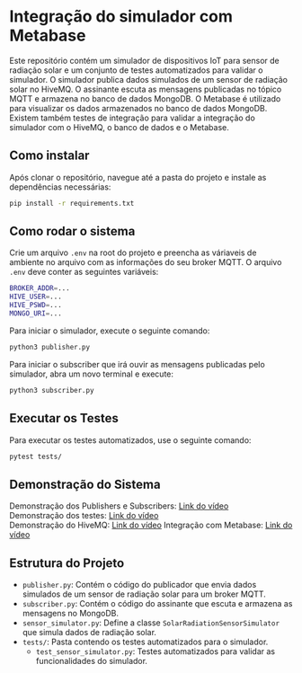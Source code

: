 # Integração do simulador com Metabase

Este repositório contém um simulador de dispositivos IoT para sensor de radiação solar e um conjunto de testes automatizados para validar o simulador. O simulador publica dados simulados de um sensor de radiação solar no HiveMQ. O assinante escuta as mensagens publicadas no tópico MQTT e armazena no banco de dados MongoDB. O Metabase é utilizado para visualizar os dados armazenados no banco de dados MongoDB. Existem também testes de integração para validar a integração do simulador com o HiveMQ, o banco de dados e o Metabase.

## Como instalar

Após clonar o repositório, navegue até a pasta do projeto e instale as dependências necessárias:

```bash
pip install -r requirements.txt
```

## Como rodar o sistema

Crie um arquivo `.env` na root do projeto e preencha as váriaveis de ambiente no arquivo com as informações do seu broker MQTT. O arquivo `.env` deve conter as seguintes variáveis:

```bash
BROKER_ADDR=...
HIVE_USER=...
HIVE_PSWD=...
MONGO_URI=...
```

Para iniciar o simulador, execute o seguinte comando:

```bash
python3 publisher.py
```

Para iniciar o subscriber que irá ouvir as mensagens publicadas pelo simulador, abra um novo terminal e execute:

```bash
python3 subscriber.py
```

## Executar os Testes

Para executar os testes automatizados, use o seguinte comando:

```bash
pytest tests/
```

## Demonstração do Sistema

Demonstração dos Publishers e Subscribers: [Link do vídeo](https://youtu.be/mvigfNvgJ_4) <br/>
Demonstração dos testes: [Link do vídeo](https://youtu.be/P0oVfgMh7zs) <br/>
Demonstração do HiveMQ: [Link do vídeo](https://youtu.be/9e3lP3gzc_A)
Integração com Metabase: [Link do vídeo](https://youtu.be/nFV8fU14F04)

## Estrutura do Projeto

- `publisher.py`: Contém o código do publicador que envia dados simulados de um sensor de radiação solar para um broker MQTT.
- `subscriber.py`: Contém o código do assinante que escuta e armazena as mensagens no MongoDB.
- `sensor_simulator.py`: Define a classe `SolarRadiationSensorSimulator` que simula dados de radiação solar.
- `tests/`: Pasta contendo os testes automatizados para o simulador.
  - `test_sensor_simulator.py`: Testes automatizados para validar as funcionalidades do simulador.
